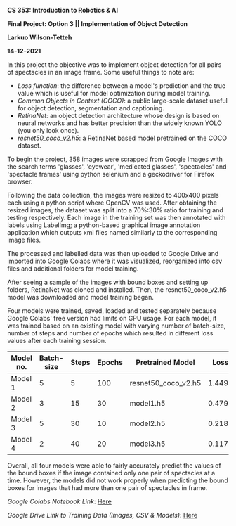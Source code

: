 **CS 353: Introduction to Robotics &amp; AI**

**Final Project: Option 3 || Implementation of Object Detection**

**Larkuo Wilson-Tetteh**

**14-12-2021**

In this project the objective was to implement object detection for all pairs of spectacles in an image frame. Some useful things to note are:

- _Loss function_: the difference between a model&#39;s prediction and the true value which is useful for model optimization during model training.
- _Common Objects in Context (COCO)_: a public large-scale dataset useful for object detection, segmentation and captioning.
- _RetinaNet_: an object detection architecture whose design is based on neural networks and has better precision than the widely known YOLO (you only look once).
- _resnet50\_coco\_v2.h5_: a RetinaNet based model pretrained on the COCO dataset.

To begin the project, 358 images were scrapped from Google Images with the search terms &#39;glasses&#39;, &#39;eyewear&#39;, &#39;medicated glasses&#39;, &#39;spectacles&#39; and &#39;spectacle frames&#39; using python selenium and a geckodriver for Firefox browser.

Following the data collection, the images were resized to 400x400 pixels each using a python script where OpenCV was used. After obtaining the resized images, the dataset was split into a 70%:30% ratio for training and testing respectively. Each image in the training set was then annotated with labels using LabelImg; a python-based graphical image annotation application which outputs xml files named similarly to the corresponding image files.

The processed and labelled data was then uploaded to Google Drive and imported into Google Colabs where it was visualized, reorganized into csv files and additional folders for model training.

After seeing a sample of the images with bound boxes and setting up folders, RetinaNet was cloned and installed. Then, the resnet50\_coco\_v2.h5 model was downloaded and model training began.

Four models were trained, saved, loaded and tested separately because Google Colabs&#39; free version had limits on GPU usage. For each model, it was trained based on an existing model with varying number of batch-size, number of steps and number of epochs which resulted in different loss values after each training session.

| **Model no.** | **Batch-size** | **Steps** | **Epochs** | **Pretrained Model** | **Loss** |
| --- | --- | --- | --- | --- | --- |
| Model 1 | 5 | 5 | 100 | resnet50\_coco\_v2.h5 | 1.4490 |
| Model 2 | 3 | 15 | 30 | model1.h5 | 0.4797 |
| Model 3 | 5 | 30 | 10 | model2.h5 | 0.2181 |
| Model 4 | 2 | 40 | 20 | model3.h5 | 0.1176 |

Overall, all four models were able to fairly accurately predict the values of the bound boxes if the image contained only one pair of spectacles at a time. However, the models did not work properly when predicting the bound boxes for images that had more than one pair of spectacles in frame.

_Google Colabs Notebook Link_: [Here](https://colab.research.google.com/drive/1AyVa0XAHdMetgbGakHl4ZJp0IY7YmFIV?usp=sharing)

_Google Drive Link to Training Data (Images, CSV & Models)_: [Here](https://drive.google.com/drive/folders/1sCGbrnmPyGrnh9lvIrmTCKG5NA8mTQUB?usp=sharing)